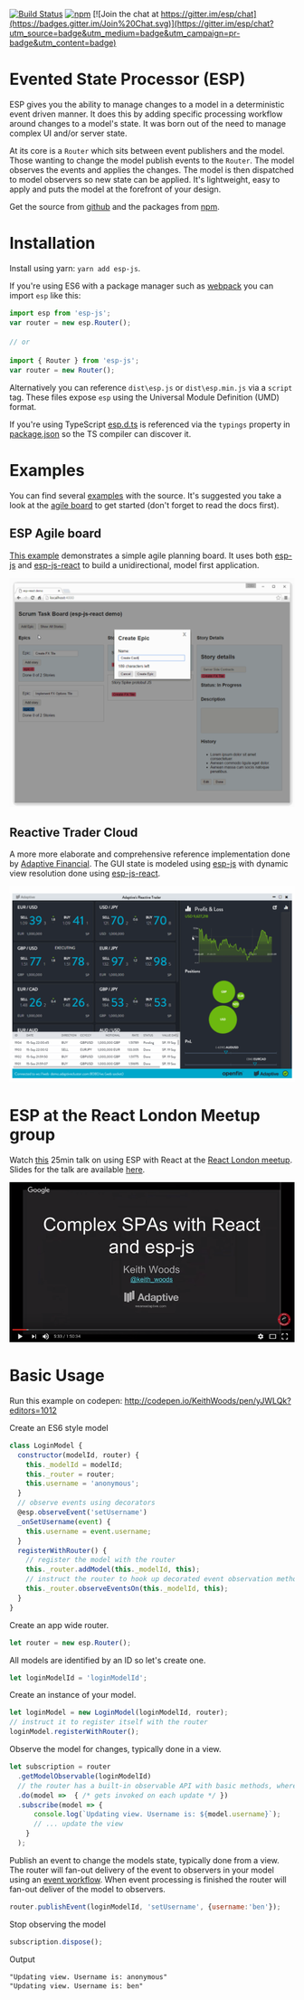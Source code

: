 [![Build Status](https://travis-ci.org/esp/esp-js.svg?branch=master)](https://travis-ci.org/esp/esp-js)
[![npm](https://img.shields.io/npm/v/esp-js.svg)](https://www.npmjs.com/package/esp-js)
[![Join the chat at https://gitter.im/esp/chat](https://badges.gitter.im/Join%20Chat.svg)](https://gitter.im/esp/chat?utm_source=badge&utm_medium=badge&utm_campaign=pr-badge&utm_content=badge)

# Evented State Processor (ESP)

ESP gives you the ability to manage changes to a model in a deterministic event driven manner.
It does this by adding specific processing workflow around changes to a model's state. 
It was born out of the need to manage complex UI and/or server state.

At its core is a `Router` which sits between event publishers and the model.
Those wanting to change the model publish events to the `Router`.
The model observes the events and applies the changes.
The model is then dispatched to model observers so new state can be applied.
It's lightweight, easy to apply and puts the model at the forefront of your design.

Get the source from [github](https://github.com/esp/esp-js) and the packages from [npm](https://www.npmjs.com/package/esp-js).

# Installation
Install using yarn: `yarn add esp-js`.

If you're using ES6 with a package manager such as [webpack](https://webpack.github.io) you can import `esp` like this:

```javascript
import esp from 'esp-js';
var router = new esp.Router();

// or

import { Router } from 'esp-js';
var router = new Router();
```

Alternatively you can reference `dist\esp.js` or `dist\esp.min.js` via a `script` tag. These files expose `esp` using the Universal Module Definition (UMD) format. 

If you're using TypeScript [esp.d.ts](../esp.d.ts) is referenced via the `typings` property in [package.json](../package.json) so the TS compiler can discover it.

# Examples

You can find several [examples](https://github.com/esp/esp-js/tree/master/examples) with the source.
It's suggested you take a look at the [agile board](https://github.com/esp/esp-js/tree/master/examples/esp-js-react-agile-board) to get started (don't forget to read the docs first). 

## ESP Agile board

[This example](https://github.com/esp/esp-js/tree/master/examples/esp-js-react-agile-board) demonstrates a simple agile planning board.
It uses both [esp-js](https://www.npmjs.com/package/esp-js) and [esp-js-react](https://www.npmjs.com/package/esp-js-react) to build a unidirectional, model first application.

![ESP Agile board Example](./images/esp-agile-demo.gif)

## Reactive Trader Cloud

A more more elaborate and comprehensive reference implementation done by [Adaptive Financial](http://weareadaptive.com/). 
The GUI state is modeled using [esp-js](https://www.npmjs.com/package/esp-js) with dynamic view resolution done using [esp-js-react](https://www.npmjs.com/package/esp-js-react).

![ESP Agile board Example](./images/esp-rt-electron.gif)

# ESP at the React London Meetup group
Watch [this](https://youtu.be/Pj-RakjfHDI?t=5m33s) 25min talk on using ESP with React at the [React London meetup](https://meetup.react.london/).
Slides for the talk are available [here](http://goo.gl/40jie4).

[![React London Talk](./images/esp-talk-thumb.png)](https://youtu.be/Pj-RakjfHDI?t=5m33s "ESP React London Meetup Talk")

# Basic Usage

Run this example on codepen: http://codepen.io/KeithWoods/pen/yJWLQk?editors=1012

Create an ES6 style model

```js
class LoginModel {
  constructor(modelId, router) {
    this._modelId = modelId;
    this._router = router;
    this.username = 'anonymous';
  }
  // observe events using decorators 
  @esp.observeEvent('setUsername')
  _onSetUsername(event) {
    this.username = event.username;
  }
  registerWithRouter() {
    // register the model with the router
    this._router.addModel(this._modelId, this);
    // instruct the router to hook up decorated event observation methods 
    this._router.observeEventsOn(this._modelId, this);      
  }
}
```

Create an app wide router.

```js
let router = new esp.Router();  
```


All models are identified by an ID so let's create one.

```js
let loginModelId = 'loginModelId';
```


Create an instance of your model.

```js
let loginModel = new LoginModel(loginModelId, router); 
// instruct it to register itself with the router
loginModel.registerWithRouter();
```

Observe the model for changes, typically done in a view.

```js
let subscription = router
  .getModelObservable(loginModelId)
  // the router has a built-in observable API with basic methods, where(), do(), map(), take() 
  .do(model =>  { /* gets invoked on each update */ })
  .subscribe(model => {
      console.log(`Updating view. Username is: ${model.username}`);
      // ... update the view 
    }
  );
```


Publish an event to change the models state, typically done from a view.
The router will fan-out delivery of the event to observers in your model using an [event workflow](advanced-concepts/complete-event-workflow.md).
When event processing is finished the router will fan-out deliver of the model to observers.

```js
router.publishEvent(loginModelId, 'setUsername', {username:'ben'});
```

Stop observing the model
```js
subscription.dispose();      
```

Output

```
"Updating view. Username is: anonymous"
"Updating view. Username is: ben"
```
